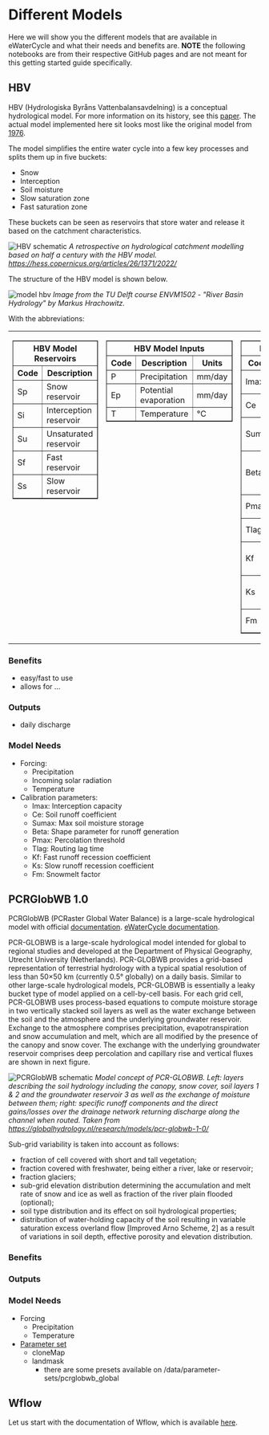# Different Models

Here we will show you the different models that are available in eWaterCycle and what their needs and benefits are.
**NOTE** the following notebooks are from their respective GitHub pages and are not meant for this getting started guide specifically.

## HBV 

HBV (Hydrologiska Byråns Vattenbalansavdelning) is a conceptual hydrological model. For more information on its history, see this [paper](https://hess.copernicus.org/articles/26/1371/2022/).
The actual model implemented here sit looks most like the original model from [1976](https://urn.kb.se/resolve?urn=urn:nbn:se:smhi:diva-5738).

The model simplifies the entire water cycle into a few key processes and splits them up in five buckets:
- Snow
- Interception
- Soil moisture
- Slow saturation zone
- Fast saturation zone

These buckets can be seen as reservoirs that store water and release it based on the catchment characteristics.


![HBV schematic](../figures/hbv/hbv_schematic.png)
*A retrospective on hydrological catchment modelling based on half a century with the HBV model. https://hess.copernicus.org/articles/26/1371/2022/*


The structure of the HBV model is shown below.

![model hbv](../figures/hbv/hbv_model_label.png)
*Image from the TU Delft course ENVM1502 - "River Basin Hydrology" by Markus Hrachowitz.*

With the abbreviations:

<table border="0" cellpadding="10" cellspacing="0">
  <tr>
    <!-- Reservoirs Section -->
    <td valign="top">
      <table border="1" cellpadding="5" cellspacing="0">
        <thead>
          <tr>
            <th colspan="2">HBV Model Reservoirs</th>
          </tr>
          <tr>
            <th>Code</th>
            <th>Description</th>
          </tr>
        </thead>
        <tbody>
          <tr><td>Sp</td><td>Snow reservoir</td></tr>
          <tr><td>Si</td><td>Interception reservoir</td></tr>
          <tr><td>Su</td><td>Unsaturated reservoir</td></tr>
          <tr><td>Sf</td><td>Fast reservoir</td></tr>
          <tr><td>Ss</td><td>Slow reservoir</td></tr>
        </tbody>
      </table>
    </td>
    <!-- Inputs Section -->
    <td valign="top">
      <table border="1" cellpadding="5" cellspacing="0">
        <thead>
          <tr>
            <th colspan="3">HBV Model Inputs</th>
          </tr>
          <tr>
            <th>Code</th>
            <th>Description</th>
            <th>Units</th>
          </tr>
        </thead>
        <tbody>
          <tr><td>P</td><td>Precipitation</td><td>mm/day</td></tr>
          <tr><td>Ep</td><td>Potential evaporation</td><td>mm/day</td></tr>
          <tr><td>T</td><td>Temperature</td><td>°C</td></tr>
        </tbody>
      </table>
    </td>
    <!-- Parameters Section -->
    <td valign="top">
      <table border="1" cellpadding="5" cellspacing="0">
        <thead>
          <tr>
            <th colspan="3">HBV Model Parameters</th>
          </tr>
          <tr>
            <th>Code</th>
            <th>Description</th>
            <th>Units</th>
          </tr>
        </thead>
        <tbody>
          <tr><td>Imax</td><td>Interception capacity</td><td>mm</td></tr>
          <tr><td>Ce</td><td>Soil runoff coefficient</td><td>-</td></tr>
          <tr><td>Sumax</td><td>Max soil moisture storage</td><td>mm</td></tr>
          <tr><td>Beta</td><td>Shape parameter for runoff generation</td><td>-</td></tr>
          <tr><td>Pmax</td><td>Percolation threshold</td><td>mm/day</td></tr>
          <tr><td>Tlag</td><td>Routing lag time</td><td>days</td></tr>
          <tr><td>Kf</td><td>Fast runoff recession coefficient</td><td>1/day</td></tr>
          <tr><td>Ks</td><td>Slow runoff recession coefficient</td><td>1/day</td></tr>
          <tr><td>Fm</td><td>Snowmelt factor</td><td>-</td></tr>
        </tbody>
      </table>
    </td>
  </tr>
</table>



### Benefits

- easy/fast to use
- allows for ...

### Outputs

- daily discharge

### Model Needs

- Forcing:
  - Precipitation
  - Incoming solar radiation
  - Temperature
- Calibration parameters:
  - Imax: Interception capacity
  - Ce: Soil runoff coefficient
  - Sumax: Max soil moisture storage
  - Beta: Shape parameter for runoff generation
  - Pmax: Percolation threshold
  - Tlag: Routing lag time
  - Kf: Fast runoff recession coefficient
  - Ks: Slow runoff recession coefficient
  - Fm: Snowmelt factor

## PCRGlobWB 1.0

PCRGlobWB (PCRaster Global Water Balance) is a large-scale hydrological model with official [documentation](https://globalhydrology.nl/research/models/pcr-globwb-1-0/).
[eWaterCycle documentation](https://ewatercycle.readthedocs.io/en/1.3.0/examples/pcrglobwb.html).

PCR-GLOBWB is a large-scale hydrological model intended for global to regional studies and developed at the Department of Physical Geography, Utrecht University (Netherlands). 
PCR-GLOBWB provides a grid-based representation of terrestrial hydrology with a typical spatial resolution of less than 50×50 km (currently 0.5° globally) on a daily basis. 
Similar to other large-scale hydrological models, PCR-GLOBWB is essentially a leaky bucket type of model applied on a cell-by-cell basis. 
For each grid cell, PCR-GLOBWB uses process-based equations to compute moisture storage in two vertically stacked soil layers as well as the water exchange between the soil and the atmosphere and the underlying groundwater reservoir. 
Exchange to the atmosphere comprises precipitation, evapotranspiration and snow accumulation and melt, which are all modified by the presence of the canopy and snow cover. 
The exchange with the underlying groundwater reservoir comprises deep percolation and capillary rise and vertical fluxes are shown in next figure.

![PCRGlobWB schematic](../figures/pcrglobwb/pcrglobwb.jpg)
*Model concept of PCR-GLOBWB. Left: layers describing the soil hydrology including the canopy, snow cover, soil layers 1 & 2 and the groundwater reservoir 3 as well as the exchange of moisture between them; right: specific runoff components and the direct gains/losses over the drainage network returning discharge along the channel when routed.
Taken from https://globalhydrology.nl/research/models/pcr-globwb-1-0/*

Sub-grid variability is taken into account as follows:

* fraction of cell covered with  short and tall vegetation;
* fraction covered with freshwater, being either a river, lake or reservoir;
* fraction glaciers;
* sub-grid elevation distribution determining the accumulation and melt rate of snow and ice as well as fraction of the river plain flooded (optional);
* soil type distribution and its effect on soil hydrological properties;
* distribution of water-holding capacity of the soil resulting in variable saturation excess overland flow [Improved Arno Scheme, 2] as a result of variations in soil depth, effective porosity and elevation distribution.


### Benefits


### Outputs


### Model Needs

* Forcing
  * Precipitation
  * Temperature
* [Parameter set](https://ewatercycle.readthedocs.io/en/latest/system_setup.html#prepare-other-parameter-sets)
  * cloneMap
  * landmask
    * there are some presets available on /data/parameter-sets/pcrglobwb_global


## Wflow

Let us start with the documentation of Wflow, which is available [here](https://wflow.readthedocs.io/en/latest/).
